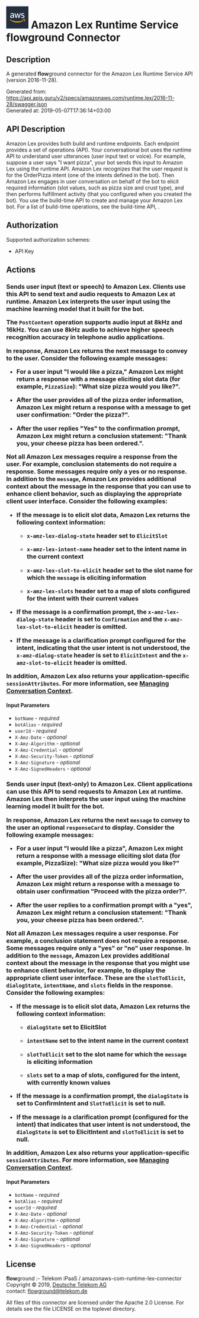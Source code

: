 # ![LOGO](logo.png) Amazon Lex Runtime Service **flow**ground Connector

## Description

A generated **flow**ground connector for the Amazon Lex Runtime Service API (version 2016-11-28).

Generated from: https://api.apis.guru/v2/specs/amazonaws.com/runtime.lex/2016-11-28/swagger.json<br/>
Generated at: 2019-05-07T17:36:14+03:00

## API Description

Amazon Lex provides both build and runtime endpoints. Each endpoint provides a set of operations (API). Your conversational bot uses the runtime API to understand user utterances (user input text or voice). For example, suppose a user says "I want pizza", your bot sends this input to Amazon Lex using the runtime API. Amazon Lex recognizes that the user request is for the OrderPizza intent (one of the intents defined in the bot). Then Amazon Lex engages in user conversation on behalf of the bot to elicit required information (slot values, such as pizza size and crust type), and then performs fulfillment activity (that you configured when you created the bot). You use the build-time API to create and manage your Amazon Lex bot. For a list of build-time operations, see the build-time API, . 

## Authorization

Supported authorization schemes:
- API Key
## Actions

### <p> Sends user input (text or speech) to Amazon Lex. Clients use this API to send text and audio requests to Amazon Lex at runtime. Amazon Lex interprets the user input using the machine learning model that it built for the bot. </p> <p>The <code>PostContent</code> operation supports audio input at 8kHz and 16kHz. You can use 8kHz audio to achieve higher speech recognition accuracy in telephone audio applications. </p> <p> In response, Amazon Lex returns the next message to convey to the user. Consider the following example messages: </p> <ul> <li> <p> For a user input "I would like a pizza," Amazon Lex might return a response with a message eliciting slot data (for example, <code>PizzaSize</code>): "What size pizza would you like?". </p> </li> <li> <p> After the user provides all of the pizza order information, Amazon Lex might return a response with a message to get user confirmation: "Order the pizza?". </p> </li> <li> <p> After the user replies "Yes" to the confirmation prompt, Amazon Lex might return a conclusion statement: "Thank you, your cheese pizza has been ordered.". </p> </li> </ul> <p> Not all Amazon Lex messages require a response from the user. For example, conclusion statements do not require a response. Some messages require only a yes or no response. In addition to the <code>message</code>, Amazon Lex provides additional context about the message in the response that you can use to enhance client behavior, such as displaying the appropriate client user interface. Consider the following examples: </p> <ul> <li> <p> If the message is to elicit slot data, Amazon Lex returns the following context information: </p> <ul> <li> <p> <code>x-amz-lex-dialog-state</code> header set to <code>ElicitSlot</code> </p> </li> <li> <p> <code>x-amz-lex-intent-name</code> header set to the intent name in the current context </p> </li> <li> <p> <code>x-amz-lex-slot-to-elicit</code> header set to the slot name for which the <code>message</code> is eliciting information </p> </li> <li> <p> <code>x-amz-lex-slots</code> header set to a map of slots configured for the intent with their current values </p> </li> </ul> </li> <li> <p> If the message is a confirmation prompt, the <code>x-amz-lex-dialog-state</code> header is set to <code>Confirmation</code> and the <code>x-amz-lex-slot-to-elicit</code> header is omitted. </p> </li> <li> <p> If the message is a clarification prompt configured for the intent, indicating that the user intent is not understood, the <code>x-amz-dialog-state</code> header is set to <code>ElicitIntent</code> and the <code>x-amz-slot-to-elicit</code> header is omitted. </p> </li> </ul> <p> In addition, Amazon Lex also returns your application-specific <code>sessionAttributes</code>. For more information, see <a href="http://docs.aws.amazon.com/lex/latest/dg/context-mgmt.html">Managing Conversation Context</a>. </p>

#### Input Parameters
* `botName` - _required_
* `botAlias` - _required_
* `userId` - _required_
* `X-Amz-Date` - _optional_
* `X-Amz-Algorithm` - _optional_
* `X-Amz-Credential` - _optional_
* `X-Amz-Security-Token` - _optional_
* `X-Amz-Signature` - _optional_
* `X-Amz-SignedHeaders` - _optional_

### <p>Sends user input (text-only) to Amazon Lex. Client applications can use this API to send requests to Amazon Lex at runtime. Amazon Lex then interprets the user input using the machine learning model it built for the bot. </p> <p> In response, Amazon Lex returns the next <code>message</code> to convey to the user an optional <code>responseCard</code> to display. Consider the following example messages: </p> <ul> <li> <p> For a user input "I would like a pizza", Amazon Lex might return a response with a message eliciting slot data (for example, PizzaSize): "What size pizza would you like?" </p> </li> <li> <p> After the user provides all of the pizza order information, Amazon Lex might return a response with a message to obtain user confirmation "Proceed with the pizza order?". </p> </li> <li> <p> After the user replies to a confirmation prompt with a "yes", Amazon Lex might return a conclusion statement: "Thank you, your cheese pizza has been ordered.". </p> </li> </ul> <p> Not all Amazon Lex messages require a user response. For example, a conclusion statement does not require a response. Some messages require only a "yes" or "no" user response. In addition to the <code>message</code>, Amazon Lex provides additional context about the message in the response that you might use to enhance client behavior, for example, to display the appropriate client user interface. These are the <code>slotToElicit</code>, <code>dialogState</code>, <code>intentName</code>, and <code>slots</code> fields in the response. Consider the following examples: </p> <ul> <li> <p>If the message is to elicit slot data, Amazon Lex returns the following context information:</p> <ul> <li> <p> <code>dialogState</code> set to ElicitSlot </p> </li> <li> <p> <code>intentName</code> set to the intent name in the current context </p> </li> <li> <p> <code>slotToElicit</code> set to the slot name for which the <code>message</code> is eliciting information </p> </li> <li> <p> <code>slots</code> set to a map of slots, configured for the intent, with currently known values </p> </li> </ul> </li> <li> <p> If the message is a confirmation prompt, the <code>dialogState</code> is set to ConfirmIntent and <code>SlotToElicit</code> is set to null. </p> </li> <li> <p>If the message is a clarification prompt (configured for the intent) that indicates that user intent is not understood, the <code>dialogState</code> is set to ElicitIntent and <code>slotToElicit</code> is set to null. </p> </li> </ul> <p> In addition, Amazon Lex also returns your application-specific <code>sessionAttributes</code>. For more information, see <a href="http://docs.aws.amazon.com/lex/latest/dg/context-mgmt.html">Managing Conversation Context</a>. </p>

#### Input Parameters
* `botName` - _required_
* `botAlias` - _required_
* `userId` - _required_
* `X-Amz-Date` - _optional_
* `X-Amz-Algorithm` - _optional_
* `X-Amz-Credential` - _optional_
* `X-Amz-Security-Token` - _optional_
* `X-Amz-Signature` - _optional_
* `X-Amz-SignedHeaders` - _optional_

## License

**flow**ground :- Telekom iPaaS / amazonaws-com-runtime-lex-connector<br/>
Copyright © 2019, [Deutsche Telekom AG](https://www.telekom.de)<br/>
contact: flowground@telekom.de

All files of this connector are licensed under the Apache 2.0 License. For details
see the file LICENSE on the toplevel directory.
